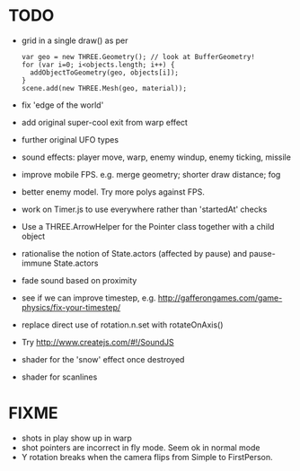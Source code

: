 # TODO

  - grid in a single draw() as per
  
    ```
    var geo = new THREE.Geometry(); // look at BufferGeometry!
    for (var i=0; i<objects.length; i++) {
      addObjectToGeometry(geo, objects[i]);
    }
    scene.add(new THREE.Mesh(geo, material));
    ```
  - fix 'edge of the world'
  - add original super-cool exit from warp effect
  - further original UFO types
  - sound effects: player move, warp, enemy windup, enemy ticking, missile
  - improve mobile FPS. e.g. merge geometry; shorter draw distance; fog
  - better enemy model. Try more polys against FPS.
  - work on Timer.js to use everywhere rather than 'startedAt' checks
  - Use a THREE.ArrowHelper for the Pointer class together with a child object
  - rationalise the notion of State.actors (affected by pause) and pause-immune State.actors
  - fade sound based on proximity
  - see if we can improve timestep, e.g. http://gafferongames.com/game-physics/fix-your-timestep/
  - replace direct use of rotation.n.set with rotateOnAxis()
  - Try http://www.createjs.com/#!/SoundJS
  - shader for the 'snow' effect once destroyed
  - shader for scanlines

# FIXME

  - shots in play show up in warp
  - shot pointers are incorrect in fly mode. Seem ok in normal mode
  - Y rotation breaks when the camera flips from Simple to FirstPerson.
